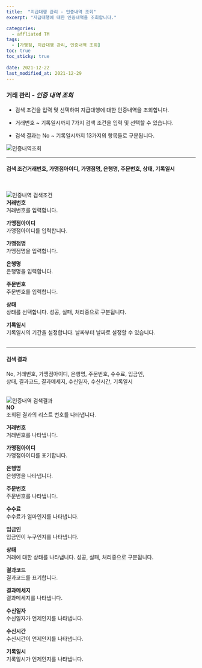 ```yaml
---
title:  "지급대행 관리 - 인증내역 조회"
excerpt: "지급대행에 대한 인증내역을 조회합니다."

categories:
  - affliated TM
tags:
  - [가맹점, 지급대행 관리, 인증내역 조회]
toc: true
toc_sticky: true
 
date: 2021-12-22
last_modified_at: 2021-12-29
---
```

### 거래 관리 - *인증 내역 조회*
- 검색 조건을 입력 및 선택하여 지급대행에 대한 인증내역을 조회합니다.

- 거래번호 ~ 기록일시까지 7가지 검색 조건을 입력 및 선택할 수 있습니다.

- 검색 결과는 No ~ 기록일시까지 13가지의 항목들로 구분됩니다.

![인증내역조회](https://user-images.githubusercontent.com/95394003/147634290-f8eda029-1c0a-453e-a734-9026fdace91d.jpeg)

---

#### 검색 조건거래번호, 가맹점아이디, 가맹점명, 은행명, 주문번호, 상태, 기록일시<br>
<br>

![인증내역 검색조건](https://user-images.githubusercontent.com/95394003/147634296-9e9c8afd-fb17-417d-ba25-ece4caa528d8.jpeg)<br>
**거래번호**<br>
거래번호를 입력합니다.

**가맹점아이디**<br>
가맹점아이디를 입력합니다.

**가맹점명**<br>
가맹점명을 입력합니다.

**은행명**<br>
은행명을 입력합니다.

**주문번호**<br>
주문번호를 입력합니다.

**상태**<br>
상태를 선택합니다. 성공, 실패, 처리중으로 구분됩니다.

**기록일시**<br>
기록일시의 기간을 설정합니다. 날짜부터 날짜로 설정할 수 있습니다.
<br>
<br>

---

#### 검색 결과
No, 거래번호, 가맹점아이디, 은행명, 주문번호, 수수료, 입금인,<br>상태, 결과코드, 결과메세지, 수신일자, 수신시간, 기록일시<br>
<br>

![인증내역 검색결과](https://user-images.githubusercontent.com/95394003/147634300-66f050ab-629d-4cc5-bba0-9ece99ebd102.jpeg)<br>
**NO**<br>
조회된 결과의 리스트 번호를 나타냅니다.

**거래번호**<br>
거래번호를 나타냅니다.

**가맹점아이디**<br>
가맹점아이디를 표기합니다.

**은행명**<br>
은행명을 나타냅니다.

**주문번호**<br>
주문번호를 나타냅니다.

**수수료**<br>
수수료가 얼마인지를 나타냅니다.

**입금인**<br>
입금인이 누구인지를 나타냅니다.

**상태**<br>
거래에 대한 상태를 나타냅니다. 성공, 실패, 처리중으로 구분됩니다.

**결과코드**<br>
결과코드를 표기합니다.

**결과메세지**<br>
결과메세지를 나타냅니다.

**수신일자**<br>
수신일자가 언제인지를 나타냅니다.

**수신시간**<br>
수신시간이 언제인지를 나타냅니다.

**기록일시**<br>
기록일시가 언제인지를 나타냅니다.